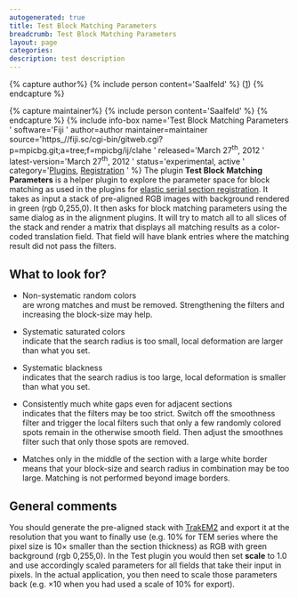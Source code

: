 ```yaml
---
autogenerated: true
title: Test Block Matching Parameters
breadcrumb: Test Block Matching Parameters
layout: page
categories: 
description: test description
---
```



{% capture author%}
{% include person content='Saalfeld' %} ([1](mailto_saalfeld@mpi-cbg.de))
{% endcapture %}

{% capture maintainer%}
{% include person content='Saalfeld' %}
{% endcapture %}
{% include info-box name='Test Block Matching Parameters ' software='Fiji ' author=author maintainer=maintainer source='https_//fiji.sc/cgi-bin/gitweb.cgi?p=mpicbg.git;a=tree;f=mpicbg/ij/clahe ' released='March 27<sup>th</sup>, 2012 ' latest-version='March 27<sup>th</sup>, 2012 ' status='experimental, active ' category='[Plugins](_Category_Plugins "wikilink"), [Registration](_Category_Registration "wikilink") ' %} The plugin **Test Block Matching Parameters** is a helper plugin to explore the parameter space for block matching as used in the plugins for [elastic serial section registration](Elastic_Alignment_and_Montage "wikilink"). It takes as input a stack of pre-aligned RGB images with background rendered in green (rgb 0,255,0). It then asks for block matching parameters using the same dialog as in the alignment plugins. It will try to match all to all slices of the stack and render a matrix that displays all matching results as a color-coded translation field. That field will have blank entries where the matching result did not pass the filters.

## What to look for?

  - Non-systematic random colors  
    are wrong matches and must be removed. Strengthening the filters and increasing the block-size may help.

<!-- end list -->

  - Systematic saturated colors  
    indicate that the search radius is too small, local deformation are larger than what you set.

<!-- end list -->

  - Systematic blackness  
    indicates that the search radius is too large, local deformation is smaller than what you set.

<!-- end list -->

  - Consistently much white gaps even for adjacent sections  
    indicates that the filters may be too strict. Switch off the smoothness filter and trigger the local filters such that only a few randomly colored spots remain in the otherwise smooth field. Then adjust the smoothnes filter such that only those spots are removed.

<!-- end list -->

  - Matches only in the middle of the section with a large white border  
    means that your block-size and search radius in combination may be too large. Matching is not performed beyond image borders.

## General comments

You should generate the pre-aligned stack with [TrakEM2](TrakEM2 "wikilink") and export it at the resolution that you want to finally use (e.g. 10% for TEM series where the pixel size is 10× smaller than the section thickness) as RGB with green background (rgb 0,255,0). In the Test plugin you would then set **scale** to 1.0 and use accordingly scaled parameters for all fields that take their input in pixels. In the actual application, you then need to scale those parameters back (e.g. ×10 when you had used a scale of 10% for export).
